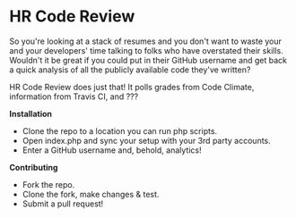 HR Code Review
==============

So you're looking at a stack of resumes and you don't want to waste your
and your developers' time talking to folks who have overstated their skills.
Wouldn't it be great if you could put in their GitHub username and get back
a quick analysis of all the publicly available code they've written?

HR Code Review does just that! It polls grades from Code Climate, information
from Travis CI, and ???

__Installation__

* Clone the repo to a location you can run php scripts.
* Open index.php and sync your setup with your 3rd party accounts.
* Enter a GitHub username and, behold, analytics!

__Contributing__

* Fork the repo.
* Clone the fork, make changes & test.
* Submit a pull request!
